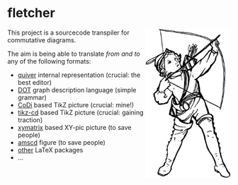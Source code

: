 # fletcher

<img align="right" width="192px" alt="Victorian illustration of a boy drawing a bow." src="https://github.com/paolobrasolin/fletcher/raw/main/boy.png">


This project is a sourcecode transpiler for commutative diagrams.

The aim is being able to translate *from and to* any of the following formats:

* [quiver][quiver-url] internal representation (crucial: the best editor)
* [DOT][dot-url] graph description language (simple grammar)
* [CoDi][codi-url] based TikZ picture (crucial: mine!)
* [tikz-cd][codi-url] based TikZ picture (crucial: gaining traction)
* [xymatrix][xymatrix-url] based XY-pic picture (to save people)
* [amscd][amscd-url] figure (to save people)
* [other][other-url] LaTeX packages
* ...

[quiver-url]: https://github.com/varkor/quiver
[codi-url]: https://github.com/paolobrasolin/commutative-diagrams/
[tikzcd-url]: https://github.com/astoff/tikz-cd
[xymatrix-url]: https://ctan.org/pkg/xymatrix
[amscd-url]: https://ctan.org/pkg/amscd
[dot-url]: https://en.wikipedia.org/wiki/DOT_(graph_description_language)
[other-url]: https://ctan.org/topic/diagram-comm


